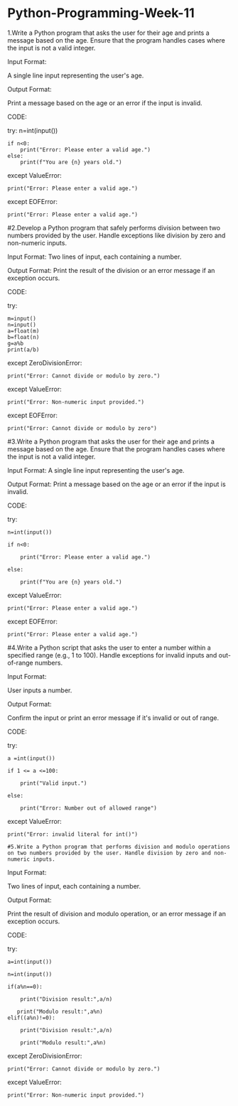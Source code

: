 # Python-Programming-Week-11
1.Write a Python program that asks the user for their age and prints a message based on the age. Ensure that the program handles cases where the input is not a valid integer.



Input Format:

A single line input representing the user's age.



Output Format:

Print a message based on the age or an error if the input is invalid.

CODE:


try:
    n=int(input())
    
    if n<0:
        print("Error: Please enter a valid age.")
    else:
        print(f"You are {n} years old.")
except ValueError:

    print("Error: Please enter a valid age.")
    
except EOFError:

    print("Error: Please enter a valid age.")
    
  #2.Develop a Python program that safely performs division between two numbers provided by the user. Handle exceptions like division by zero and non-numeric inputs.

Input Format: Two lines of input, each containing a number.

Output Format: Print the result of the division or an error message if an exception occurs.

CODE:

try:

    m=input()
    n=input()
    a=float(m)
    b=float(n)
    g=a%b
    print(a/b)
    
except ZeroDivisionError:

    print("Error: Cannot divide or modulo by zero.")
    
except ValueError:

    print("Error: Non-numeric input provided.")
    
except EOFError:

    print("Error: Cannot divide or modulo by zero")
    
 #3.Write a Python program that asks the user for their age and prints a message based on the age. Ensure that the program handles cases where the input is not a valid integer.

Input Format: A single line input representing the user's age.

Output Format: Print a message based on the age or an error if the input is invalid.

CODE:

try:

    n=int(input())
    
    if n<0:
    
        print("Error: Please enter a valid age.")
        
    else:
    
        print(f"You are {n} years old.")
        
except ValueError:

    print("Error: Please enter a valid age.")
    
except EOFError:

    print("Error: Please enter a valid age.")
    
#4.Write a Python script that asks the user to enter a number within a specified range (e.g., 1 to 100). Handle exceptions for invalid inputs and out-of-range numbers.

Input Format:

User inputs a number.

Output Format:

Confirm the input or print an error message if it's invalid or out of range.

CODE:

try:

    a =int(input())
    
    if 1 <= a <=100:
    
        print("Valid input.")
        
    else:
    
        print("Error: Number out of allowed range")
        
except ValueError:

    print("Error: invalid literal for int()")
    
    #5.Write a Python program that performs division and modulo operations on two numbers provided by the user. Handle division by zero and non-numeric inputs.

Input Format:

Two lines of input, each containing a number.

Output Format:

Print the result of division and modulo operation, or an error message if an exception occurs.

CODE:

try:

    a=int(input())
    
    n=int(input())
    
    if(a%n==0):
    
        print("Division result:",a/n)
       
       print("Modulo result:",a%n)
    elif((a%n)!=0):
    
        print("Division result:",a/n)
        
        print("Modulo result:",a%n)
except ZeroDivisionError:

    print("Error: Cannot divide or modulo by zero.")
    
except ValueError:

    print("Error: Non-numeric input provided.")
    
